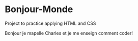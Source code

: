# Bonjour-Monde
Project to practice applying HTML and CSS

Bonjour je mapelle Charles et je me enseign comment coder!
